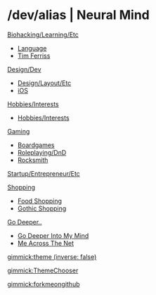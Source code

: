 # /dev/alias | Neural Mind

[Biohacking/Learning/Etc]()

  * [Language](biohacking/language.md)
  * [Tim Ferriss](biohacking/tim-ferriss.md)

[Design/Dev]()

  * [Design/Layout/Etc](design-dev/design-layout.md)
  * [iOS](design-dev/ios.md)

[Hobbies/Interests]()

* [Hobbies/Interests](hobbies-interests/hobbies-interests.md)

[Gaming]()

  * [Boardgames](gaming/boardgames.md)
  * [Roleplaying/DnD](gaming/roleplaying-dnd.md)
  * [Rocksmith](gaming/rocksmith.md)

[Startup/Entrepreneur/Etc](startup-entrepreneur-coworking.md)

[Shopping]()

* [Food Shopping](shopping/food-shopping.md)
* [Gothic Shopping](shopping/gothic-shopping.md)

[Go Deeper..]()

* [Go Deeper Into My Mind](my-other-mind-dumps.md)
* [Me Across The Net](me-across-the-net.md)

<!-- set a default theme -->
[gimmick:theme (inverse: false)](cosmo)

<!-- show a theme chooser in the menu bar -->
[gimmick:ThemeChooser](Theme)

<!-- show a fork me on github ribbon -->
[gimmick:forkmeongithub](http://github.com/alias1/devalias-neuralmind/)

